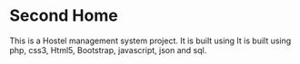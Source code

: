 # Second Home
 	
This is a Hostel management system project. It is built using
	It is built using php, css3, Html5, Bootstrap, javascript, json and sql. 
